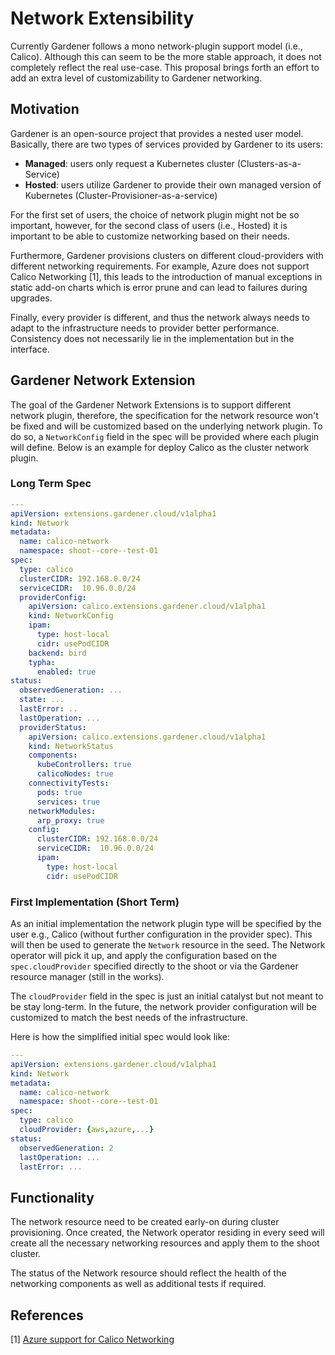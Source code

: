 # Network Extensibility

Currently Gardener follows a mono network-plugin support model (i.e., Calico). Although this can seem to be the more stable approach, it does not completely reflect the real use-case. This proposal brings forth an effort to add an extra level of customizability to Gardener networking.

## Motivation

Gardener is an open-source project that provides a nested user model. Basically, there are two types of services provided by Gardener to its users:

- **Managed**: users only request a Kubernetes cluster (Clusters-as-a-Service)
- **Hosted**: users utilize Gardener to provide their own managed version of Kubernetes (Cluster-Provisioner-as-a-service)

For the first set of users, the choice of network plugin might not be so important, however, for the second class of users (i.e., Hosted) it is important to be able to customize networking based on their needs.

Furthermore, Gardener provisions clusters on different cloud-providers with different networking requirements. For example, Azure does not support Calico Networking [1], this leads to the introduction of manual exceptions in static add-on charts which is error prune and can lead to failures during upgrades.

Finally, every provider is different, and thus the network always needs to adapt to the infrastructure needs to provider better performance. Consistency does not necessarily lie in the implementation but in the interface.

## Gardener Network Extension

The goal of the Gardener Network Extensions is to support different network plugin, therefore, the specification for the network resource won't be fixed and will be customized based on the underlying network plugin. To do so, a `NetworkConfig` field in the spec will be provided where each plugin will define. Below is an example for deploy Calico as the cluster network plugin.


### Long Term Spec
```yaml
---
apiVersion: extensions.gardener.cloud/v1alpha1
kind: Network
metadata:
  name: calico-network
  namespace: shoot--core--test-01
spec:
  type: calico
  clusterCIDR: 192.168.0.0/24
  serviceCIDR:  10.96.0.0/24
  providerConfig:
    apiVersion: calico.extensions.gardener.cloud/v1alpha1
    kind: NetworkConfig
    ipam:
      type: host-local
      cidr: usePodCIDR
    backend: bird
    typha:
      enabled: true
status:
  observedGeneration: ...
  state: ...
  lastError: ..
  lastOperation: ...
  providerStatus:
    apiVersion: calico.extensions.gardener.cloud/v1alpha1
    kind: NetworkStatus
    components:
      kubeControllers: true
      calicoNodes: true
    connectivityTests:
      pods: true
      services: true
    networkModules:
      arp_proxy: true
    config:
      clusterCIDR: 192.168.0.0/24
      serviceCIDR:  10.96.0.0/24
      ipam:
        type: host-local
        cidr: usePodCIDR
```


### First Implementation (Short Term)

As an initial implementation the network plugin type will be specified by the user e.g., Calico (without further configuration in the provider spec). This will then be used to generate 
the `Network` resource in the seed. The Network operator will pick it up, and apply the configuration based on the `spec.cloudProvider` specified directly to the shoot or via the 
Gardener resource manager (still in the works). 

The `cloudProvider` field in the spec is just an initial catalyst but not meant to be stay long-term. In the future, the network provider configuration will be customized to match the best 
needs of the infrastructure.
 
Here is how the simplified initial spec would look like: 

```yaml
---
apiVersion: extensions.gardener.cloud/v1alpha1
kind: Network
metadata:
  name: calico-network
  namespace: shoot--core--test-01
spec:
  type: calico
  cloudProvider: {aws,azure,...}
status:
  observedGeneration: 2
  lastOperation: ...
  lastError: ...
 ``` 
 
 
## Functionality

The network resource need to be created early-on during cluster provisioning. Once created, the Network operator residing in every seed will create all the necessary networking resources and apply them to the shoot cluster.

The status of the Network resource should reflect the health of the networking components as well as additional tests if required.

## References

[1] [Azure support for Calico Networking](https://docs.projectcalico.org/v3.0/reference/public-cloud/azure)
